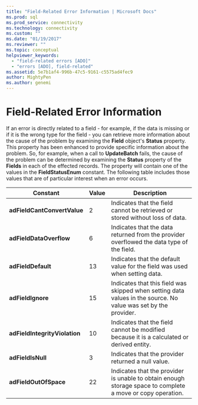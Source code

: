 ```yaml
---
title: "Field-Related Error Information | Microsoft Docs"
ms.prod: sql
ms.prod_service: connectivity
ms.technology: connectivity
ms.custom: ""
ms.date: "01/19/2017"
ms.reviewer: ""
ms.topic: conceptual
helpviewer_keywords: 
  - "field-related errors [ADO]"
  - "errors [ADO], field-related"
ms.assetid: 5e7b1af4-996b-47c5-9161-c5575ad4fec9
author: MightyPen
ms.author: genemi
---
```

# Field-Related Error Information
If an error is directly related to a field - for example, if the data is missing or if it is the wrong type for the field - you can retrieve more information about the cause of the problem by examining the **Field** object's **Status** property. This property has been enhanced to provide specific information about the problem. So, for example, when a call to **UpdateBatch** fails, the cause of the problem can be determined by examining the **Status** property of the **Fields** in each of the effected records. The property will contain one of the values in the **FieldStatusEnum** constant. The following table includes those values that are of particular interest when an error occurs.  
  
|Constant|Value|Description|  
|--------------|-----------|-----------------|  
|**adFieldCantConvertValue**|2|Indicates that the field cannot be retrieved or stored without loss of data.|  
|**adFieldDataOverflow**|6|Indicates that the data returned from the provider overflowed the data type of the field.|  
|**adFieldDefault**|13|Indicates that the default value for the field was used when setting data.|  
|**adFieldIgnore**|15|Indicates that this field was skipped when setting data values in the source. No value was set by the provider.|  
|**adFieldIntegrityViolation**|10|Indicates that the field cannot be modified because it is a calculated or derived entity.|  
|**adFieldIsNull**|3|Indicates that the provider returned a null value.|  
|**adFieldOutOfSpace**|22|Indicates that the provider is unable to obtain enough storage space to complete a move or copy operation.|
